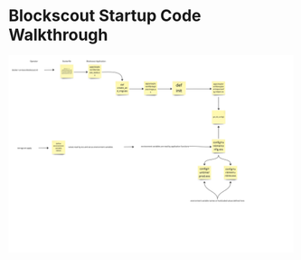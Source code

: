 # Blockscout Startup Code Walkthrough

![How does database client configuration values get set and used?](./images/startup_code_walkthrough_db_config.jpg)

